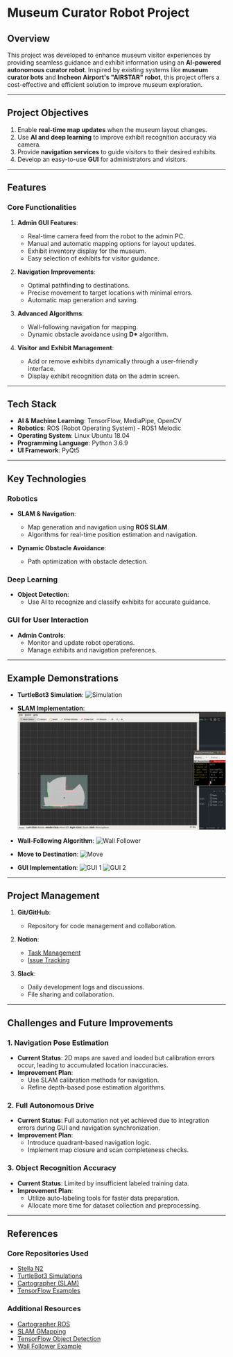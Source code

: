 # **Museum Curator Robot Project**

## **Overview**

This project was developed to enhance museum visitor experiences by providing seamless guidance and exhibit information using an **AI-powered autonomous curator robot**. Inspired by existing systems like **museum curator bots** and **Incheon Airport's "AIRSTAR" robot**, this project offers a cost-effective and efficient solution to improve museum exploration.

---

## **Project Objectives**

1. Enable **real-time map updates** when the museum layout changes.
2. Use **AI and deep learning** to improve exhibit recognition accuracy via camera.
3. Provide **navigation services** to guide visitors to their desired exhibits.
4. Develop an easy-to-use **GUI** for administrators and visitors.

---

## **Features**

### **Core Functionalities**
1. **Admin GUI Features**:
   - Real-time camera feed from the robot to the admin PC.
   - Manual and automatic mapping options for layout updates.
   - Exhibit inventory display for the museum.
   - Easy selection of exhibits for visitor guidance.

2. **Navigation Improvements**:
   - Optimal pathfinding to destinations.
   - Precise movement to target locations with minimal errors.
   - Automatic map generation and saving.

3. **Advanced Algorithms**:
   - Wall-following navigation for mapping.
   - Dynamic obstacle avoidance using **D\*** algorithm.

4. **Visitor and Exhibit Management**:
   - Add or remove exhibits dynamically through a user-friendly interface.
   - Display exhibit recognition data on the admin screen.

---

## **Tech Stack**

- **AI & Machine Learning**: TensorFlow, MediaPipe, OpenCV
- **Robotics**: ROS (Robot Operating System) - ROS1 Melodic
- **Operating System**: Linux Ubuntu 18.04
- **Programming Language**: Python 3.6.9
- **UI Framework**: PyQt5

---

## **Key Technologies**

### **Robotics**
- **SLAM & Navigation**:
  - Map generation and navigation using **ROS SLAM**.
  - Algorithms for real-time position estimation and navigation.
  
- **Dynamic Obstacle Avoidance**:
  - Path optimization with obstacle detection.

### **Deep Learning**
- **Object Detection**:
  - Use AI to recognize and classify exhibits for accurate guidance.

### **GUI for User Interaction**
- **Admin Controls**:
  - Monitor and update robot operations.
  - Manage exhibits and navigation preferences.

---

## **Example Demonstrations**

- **TurtleBot3 Simulation**:
  ![Simulation](https://github.com/dstjr2434/ros_git/raw/master/photo-doc/simul.gif)

- **SLAM Implementation**:
  ![SLAM](https://github.com/dstjr2434/ros_git/raw/master/photo-doc/SLAM.gif)

- **Wall-Following Algorithm**:
  ![Wall Follower](https://github.com/dstjr2434/ros_git/raw/master/photo-doc/wallFollow.gif)

- **Move to Destination**:
  ![Move](https://github.com/dstjr2434/ros_git/raw/master/photo-doc/godestination.gif)

- **GUI Implementation**:
  ![GUI 1](https://github.com/dstjr2434/ros_git/raw/master/photo-doc/gui1.gif)
  ![GUI 2](https://github.com/dstjr2434/ros_git/raw/master/photo-doc/gui2.gif)

---

## **Project Management**

1. **Git/GitHub**:  
   - Repository for code management and collaboration.  

2. **Notion**:  
   - [Task Management](https://funny-tracker-34e.notion.site/574ceb7ae62143b3847b295002abf0e2)  
   - [Issue Tracking](https://funny-tracker-34e.notion.site/924096c581d643c78881fb4c7dbbb3f5)

3. **Slack**:  
   - Daily development logs and discussions.  
   - File sharing and collaboration.

---

## **Challenges and Future Improvements**

### **1. Navigation Pose Estimation**
- **Current Status**: 2D maps are saved and loaded but calibration errors occur, leading to accumulated location inaccuracies.  
- **Improvement Plan**:  
  - Use SLAM calibration methods for navigation.  
  - Refine depth-based pose estimation algorithms.

### **2. Full Autonomous Drive**
- **Current Status**: Full automation not yet achieved due to integration errors during GUI and navigation synchronization.  
- **Improvement Plan**:  
  - Introduce quadrant-based navigation logic.  
  - Implement map closure and scan completeness checks.

### **3. Object Recognition Accuracy**
- **Current Status**: Limited by insufficient labeled training data.  
- **Improvement Plan**:  
  - Utilize auto-labeling tools for faster data preparation.  
  - Allocate more time for dataset collection and preprocessing.

---

## **References**

### **Core Repositories Used**
- [Stella N2](https://github.com/ntrexlab/STELLA_REMOTE_PC_N2)  
- [TurtleBot3 Simulations](https://github.com/ROBOTIS-GIT/turtlebot3_simulations)  
- [Cartographer (SLAM)](https://github.com/cartographer-project/cartographer)  
- [TensorFlow Examples](https://github.com/tensorflow/examples)  

### **Additional Resources**
- [Cartographer ROS](https://github.com/cartographer-project/cartographer_ros)  
- [SLAM GMapping](https://github.com/ros-perception/slam_gmapping)  
- [TensorFlow Object Detection](https://github.com/EdjeElectronics/TensorFlow-Object-Detection-on-the-Raspberry-Pi)  
- [Wall Follower Example](https://github.com/nimbekarnd/Wall-follower-in-ROS-using-Python)  